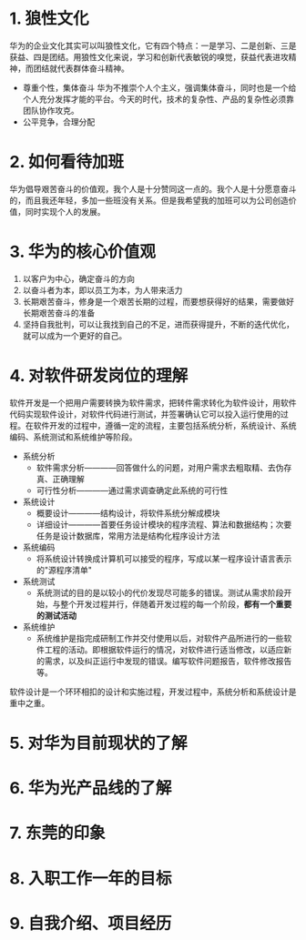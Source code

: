 # 1. 狼性文化
华为的企业文化其实可以叫狼性文化，它有四个特点：一是学习、二是创新、三是获益、四是团结。用狼性文化来说，学习和创新代表敏锐的嗅觉，获益代表进攻精神，而团结就代表群体奋斗精神。
- 尊重个性，集体奋斗
  华为不推崇个人个主义，强调集体奋斗，同时也是一个给个人充分发挥才能的平台。今天的时代，技术的复杂性、产品的复杂性必须靠团队协作攻克。
- 公平竞争，合理分配
# 2. 如何看待加班
华为倡导艰苦奋斗的价值观，我个人是十分赞同这一点的。我个人是十分愿意奋斗的，而且我还年轻，多加一些班没有关系。但是我希望我的加班可以为公司创造价值，同时实现个人的发展。
# 3. 华为的核心价值观
1. 以客户为中心，确定奋斗的方向
2. 以奋斗者为本，即以员工为本，为人带来活力
3. 长期艰苦奋斗，修身是一个艰苦长期的过程，而要想获得好的结果，需要做好长期艰苦奋斗的准备
4. 坚持自我批判，可以让我找到自己的不足，进而获得提升，不断的迭代优化，就可以成为一个更好的自己。
# 4. 对软件研发岗位的理解
软件开发是一个把用户需要转换为软件需求，把转件需求转化为软件设计，用软件代码实现软件设计，对软件代码进行测试，并签署确认它可以投入运行使用的过程。在软件开发的过程中，遵循一定的流程，主要包括系统分析，系统设计、系统编码、系统测试和系统维护等阶段。
- 系统分析
  - 软件需求分析————回答做什么的问题，对用户需求去粗取精、去伪存真、正确理解
  - 可行性分析————通过需求调查确定此系统的可行性
- 系统设计
  - 概要设计————结构设计，将软件系统分解成模块
  - 详细设计————首要任务设计模块的程序流程、算法和数据结构；次要任务是设计数据库，常用方法是结构化程序设计方法
- 系统编码
  - 将系统设计转换成计算机可以接受的程序，写成以某一程序设计语言表示的"源程序清单"
- 系统测试
  - 系统测试的目的是以较小的代价发现尽可能多的错误。测试从需求阶段开始，与整个开发过程并行，伴随着开发过程的每一个阶段，**都有一个重要的测试活动**
- 系统维护
  - 系统维护是指完成研制工作并交付使用以后，对软件产品所进行的一些软件工程的活动。即根据软件运行的情况，对软件进行适当修改，以适应新的需求，以及纠正运行中发现的错误。编写软件问题报告，软件修改报告等。

软件设计是一个环环相扣的设计和实施过程，开发过程中，系统分析和系统设计是重中之重。
# 5. 对华为目前现状的了解

# 6. 华为光产品线的了解

# 7. 东莞的印象

# 8. 入职工作一年的目标

# 9. 自我介绍、项目经历